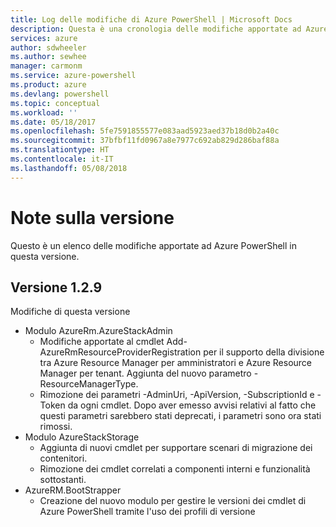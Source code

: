 ```yaml
---
title: Log delle modifiche di Azure PowerShell | Microsoft Docs
description: Questa è una cronologia delle modifiche apportate ad Azure PowerShell nella versione più recente.
services: azure
author: sdwheeler
ms.author: sewhee
manager: carmonm
ms.service: azure-powershell
ms.product: azure
ms.devlang: powershell
ms.topic: conceptual
ms.workload: ''
ms.date: 05/18/2017
ms.openlocfilehash: 5fe7591855577e083aad5923aed37b18d0b2a40c
ms.sourcegitcommit: 37bfbf11fd0967a8e7977c692ab829d286baf88a
ms.translationtype: HT
ms.contentlocale: it-IT
ms.lasthandoff: 05/08/2018
---
```

# <a name="release-notes"></a>Note sulla versione

Questo è un elenco delle modifiche apportate ad Azure PowerShell in questa versione.

## <a name="version-129"></a>Versione 1.2.9

Modifiche di questa versione

* Modulo AzureRm.AzureStackAdmin
    + Modifiche apportate al cmdlet Add-AzureRmResourceProviderRegistration per il supporto della divisione tra Azure Resource Manager per amministratori e Azure Resource Manager per tenant. Aggiunta del nuovo parametro -ResourceManagerType.
    + Rimozione dei parametri -AdminUri, -ApiVersion, -SubscriptionId e -Token da ogni cmdlet. Dopo aver emesso avvisi relativi al fatto che questi parametri sarebbero stati deprecati, i parametri sono ora stati rimossi.
* Modulo AzureStackStorage
    + Aggiunta di nuovi cmdlet per supportare scenari di migrazione dei contenitori.
    + Rimozione dei cmdlet correlati a componenti interni e funzionalità sottostanti.
* AzureRM.BootStrapper
    + Creazione del nuovo modulo per gestire le versioni dei cmdlet di Azure PowerShell tramite l'uso dei profili di versione